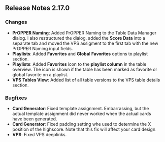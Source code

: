 ## Release Notes 2.17.0

### Changes

- **PrOPPER Naming**: Added PrOPPER Naming to the Table Data Manager dialog. I also restructured the dialog, added the **Score Data** into a separate tab and moved the VPS assigment to the first tab with the new PrOPPER Naming input fields.
- **Playlists**: Added **Favorites** and **Global Favorites** options to playlist section.  
- **Playlists**: Added **Favorites** icon to the **playlist column** in the table overview. The icon is shown if the table has been marked as favorite or global favorite on a playlist.
- **VPS Tables View**: Added list of all table versions to the VPS table details section.

### Bugfixes

- **Card Generator**: Fixed template assignment. Embarrassing, but the actual template assignment did never worked when the actual cards have been generated.
- **Card Generator**: Fixed padding setting whe used to determine the X position of the highscore. Note that this fix will affect your card design.
- **VPS**: Fixed VPS deeplinks.
